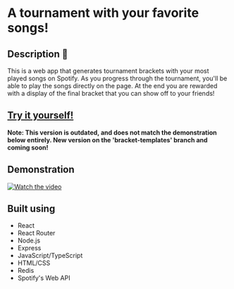 # A tournament with your favorite songs!

## Description :fax:
This is a web app that generates tournament brackets with your most played songs on Spotify. As you progress through the tournament, you'll be able to play the songs directly on the page. At the end you are rewarded with a display of the final bracket that you can show off to your friends!

## [Try it yourself!](https://seigfrieds.github.io/madnessify/)
**Note: This version is outdated, and does not match the demonstration below entirely. New version on the 'bracket-templates' branch and coming soon!**

## Demonstration 
[![Watch the video](https://i.imgur.com/HpORqJv.png)](https://www.youtube.com/watch?v=mzqTB_JPpNQ)

## Built using
- React
- React Router
- Node.js
- Express
- JavaScript/TypeScript
- HTML/CSS
- Redis
- Spotify's Web API
